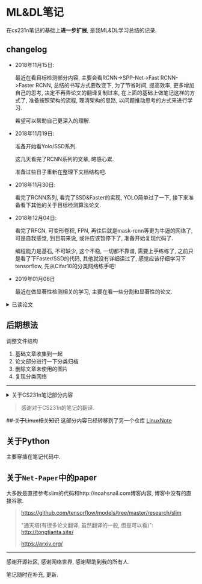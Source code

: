 # ML&DL笔记

在cs231n笔记的基础上**进一步扩展**, 是我ML&DL学习总结的记录.

## changelog

* 2018年11月15日:

    最近在看目标检测部分内容, 主要会看RCNN->SPP-Net->Fast RCNN->Faster RCNN, 总结的书写方式要改变下, 为了节省时间, 提高效率, 更多增加自己的思考, 决定不再弄论文的翻译复制过来, 在上面的基础上做笔记这样的方式了, 准备按照架构的流程, 理清架构的思路, 以问题推动思考的方式来进行学习.

    希望可以帮助自己更深入的理解.

* 2018年11月19日:

    准备开始看Yolo/SSD系列.

    这几天看完了RCNN系列的文章, 略感心累.

    准备过些日子重新在整理下文档结构吧.

* 2018年11月30日:

    看完了RCNN系列, 看完了SSD&Faster的实现, YOLO简单过了一下, 接下来准备看下其他的关于目标检测算法论文.

* 2018年12月04日:

    看完了RFCN, 可变形卷积, FPN, 再往后就是mask-rcnn等更为牛逼的网络了, 可是自我感觉, 到目前来说, 或许应该暂停下了, 准备开始复现代码了.

    编程能力是基石, 不可缺少, 这个不稳, 一切都不靠谱, 需要上手练练了, 之前只是看了下Faster/SSD的代码, 其他就没有详细读过了, 感觉应该仔细学习下tensorflow, 先从Cifar10的分类网络练手吧!

* 2019年01月06日

    最近在做显著性检测相关的学习, 主要在看一些分割和显著性的论文.

<details>
<summary>已读论文</summary>

1. 2012
    1. AlexNet
2. 2013
    1. NiN
3. 2014
    1. OverFeat
    2. GoogLeNet
    3. VGG
    4. R-CNN
    5. SPP-Net
4. 2015
    1. 深度学习综述(三巨头, 简单看了下)
    2. BN-GoogLeNet
    3. InceptionV2/V3
    4. ResNet
    5. FCN
    6. Deconvolution Network(Semantic Segmentation)
    7. Fast R-CNN
    8. YOLO-V1
    9. SSD
    10. HED(简单看了下)
    11. STN(简单看了下, 为了进一步了解可变形卷积)
    12. DAG-RNN
    13. SegNet
    14. U-Net
5. 2016
    1. Faster R-CNN
    2. YOLO-V2(简单看了下改进)
    3. FPN
    4. R-FCN
    5. Automatic Portrait Segmentation for Image Stylization
    6. Deep Automatic Portrait Matting(0)
    7. DeepLabv2
    8. DHSNet
    9. RFCN(Saliency)
    10. PSPNet
    11. RefineNet
6. 2017
    1. SeNet
    2. DenseNet
    3. SqueezeNet
    4. Deformable ConvNet
    5. Deep Image Matting
7. 2018
    1. YOLO-V3(简单看了下改进)
    2. Deep Propagation Based Image Matting
    3. Dense DAG-RNN
    4. Semantic Human Matting
    5. UNet++(简单看了下思路)

</details>

## 后期想法

调整文件结构

1. 基础文章收集到一起
2. 论文部分进行一下分类归档
3. 删除文章未使用的图片
4. 复现分类网络

---

<details>
<summary> 关于CS231n笔记部分内容 </summary>

CS231n课程笔记的翻译, 始于@杜客在一次回答问题“应该选择TensorFlow还是Theano？”中的机缘巧合, 在取得了授权后申请了**知乎专栏智能单元 - 知乎专栏**独自翻译. 随着翻译的进行, 更多的知友参与进来. 他们是@ShiqingFan, @猴子, @堃堃和@李艺颖.

大家因为认同这件事而聚集在一起, 牺牲了很多个人的时间来进行翻译, 校对和润色. 而翻译的质量, 我们不愿意自我表扬, 还是请各位知友自行阅读评价吧. 现在笔记翻译告一段落, 下面是团队成员的简短感言：

@ShiqingFan：一个偶然的机会让自己加入到这个翻译小队伍里来. CS231n给予了我知识的源泉和思考的灵感, 前期的翻译工作也督促自己快速了学习了这门课程. 虽然科研方向是大数据与并行计算, 不过因为同时对深度学习比较感兴趣, 于是乎现在的工作与两者都紧密相连. Merci!

@猴子：在CS231n翻译小组工作的两个多月的时间非常难忘. 我向杜客申请加入翻译小组的时候, 才刚接触这门课不久, 翻译和校对的工作让我对这门课的内容有了更深刻的理解. 作为一个机器学习的初学者, 我非常荣幸能和翻译小组一起工作并做一点贡献. 希望以后能继续和翻译小组一起工作和学习.

@堃堃：感谢组内各位成员的辛勤付出, 很幸运能够参与这份十分有意义的工作, 希望自己的微小工作能够帮助到大家, 谢谢！

@李艺颖：当你真正沉下心来要做一件事情的时候才是学习和提高最好的状态；当你有热情做事时, 并不会觉得是在牺牲时间, 因为那是有意义并能带给你成就感和充实感的；不需要太过刻意地在乎大牛的巨大光芒, 你只需像傻瓜一样坚持下去就好了, 也许回头一看, 你已前进了很多. 就像老杜说的, 我们就是每一步慢慢走, 怎么就“零星”地把这件事给搞完了呢？

@杜客：做了一点微小的工作, 哈哈.

</details>

> 感谢对于CS231n的笔记的翻译.

~~## 关于Linux相关知识~~ 这部分内容已经转移到了另一个仓库 [LinuxNote](https://github.com/lartpang/LinuxNote)

## 关于Python

主要穿插在笔记代码中.

## 关于`Net-Paper`中的paper

大多数是直接参考slim的代码和http://noahsnail.com博客内容, 博客中没有的直接谷歌.

> https://github.com/tensorflow/models/tree/master/research/slim
>
> "通天塔(有很多论文翻译, 虽然翻译的一般, 但是可以看)": http://tongtianta.site/
>
> https://arxiv.org/

---

感谢开源社区, 感谢网络世界, 感谢帮助到我的所有人.

笔记随时在补充, 更新.
